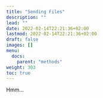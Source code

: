 ```yaml
---
title: "Sending Files"
description: ""
lead: ""
date: 2022-02-14T22:21:36+02:00
lastmod: 2022-02-14T22:21:36+02:00
draft: false
images: []
menu:
  docs:
    parent: "methods"
weight: 303
toc: true
---
```


Hmm...
